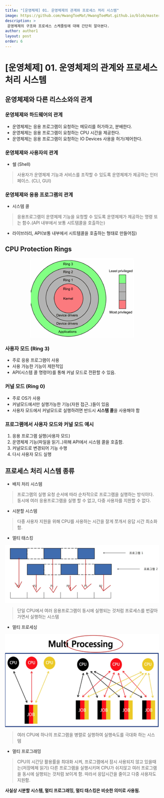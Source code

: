 ```yaml
---
title: "[운영체제] 01. 운영체제의 관계와 프로세스 처리 시스템"
image: https://github.com/HwangToeMat/HwangToeMat.github.io/blob/master/Computer-Science/image/OS/01/img0.png?raw=true
description: >
 운영체제의 구조와 프로세스 스케줄링에 대해 간단히 알아본다.
author: author1
layout: post
order: 6
---
```

# [운영체제] 01. 운영체제의 관계와 프로세스 처리 시스템

## 운영체제와 다른 리스소와의 관계

### 운영체제와 하드웨어의 관계

* 운영체제는 응용 프로그램이 요청하는 메모리를 허가하고, 분배한다.
* 운영체제는 응용 프로그램이 요청하는 CPU 시간을 제공한다.
* 운영체제는 응용 프로그램이 요청하는 IO Devices 사용을 허가/제어한다.

### 운영체제와 사용자의 관계

* 쉘 (Shell)
 > 사용자가 운영체제 기능과 서비스를 조작할 수 있도록 운영체제가 제공하는 인터페이스. (CLI, GUI)

### 운영체제와 응용 프로그램의 관계

* 시스템 콜
 > 응용프로그램이 운영체제 기능을 요청할 수 있도록 운영체제가 제공하는 명령 또는 함수.(API 내부에서 보통 시트템콜을 호출하는)
* 라이브러리, API(보통 내부에서 시트템콜을 호출하는 형태로 만들어짐) 

## CPU Protection Rings

<img src="https://github.com/HwangToeMat/HwangToeMat.github.io/blob/master/Computer-Science/image/OS/01/img1.png?raw=true" style="max-width:100%;margin-left: auto; margin-right: auto; display: block;">

### 사용자 모드 (Ring 3)

* 주로 응용 프로그램이 사용
* 사용 가능한 기능이 제한적임
* API(시스템 콜 명령어)를 통해 커널 모드로 전환할 수 있음.

### 커널 모드 (Ring 0)

* 주로 OS가 사용
* 커널모드에서만 실행가능한 기능(자원 접근..)들이 있음
* 사용자 모드에서 커널모드로 실행하려면 반드시 **시스템 콜**을 사용해야 함

### 프로그램에서 사용자 모드와 커널 모드 예시

01. 응용 프로그램 실행(사용자 모드)
02. 운영체제 기능(파일을 읽기..)위해 API에서 시스템 콜을 호출함.
03. 커널모드로 변경되어 기능 수행
04. 다시 사용자 모드 실행

## 프로세스 처리 시스템 종류

* 배치 처리 시스템

> 프로그램의 실행 요청 순서에 따라 순차적으로 프로그램을 실행하는 방식이다.<br>
> 동시에 여러 응용프로그램을 실행 할 수 없고, 다중 사용자를 지원할 수 없다.

* 시분할 시스템

> 다중 사용자 지원을 위해 CPU를 사용하는 시간을 잘게 쪼개서 응답 시간 최소화 함.

* 멀티 태스킹

<img src="https://github.com/HwangToeMat/HwangToeMat.github.io/blob/master/Computer-Science/image/OS/01/img2.jpg?raw=true" style="max-width:100%;margin-left: auto; margin-right: auto; display: block;">

> 단일 CPU에서 여러 응용프로그램이 동시에 실행되는 것처럼 프로세스를 번갈아 가면서 실행하는 시스템

* 멀티 프로세싱

<img src="https://github.com/HwangToeMat/HwangToeMat.github.io/blob/master/Computer-Science/image/OS/01/img3.jpg?raw=true" style="max-width:100%;margin-left: auto; margin-right: auto; display: block;">

> 여러 CPU에 하나의 프로그램을 병렬로 실행하여 실행속도를 극대화 하는 시스템

* 멀티 프로그래밍

> CPU의 시간당 활용률을 최대화 시켜, 프로그램에서 잠시 사용되지 않고 있을때는(저장메체 읽기) 다른 프로그램을 실행시키며 CPU가 쉬지않고 여러 프로그램을 동시에 실행되는 것처럼 보이게 함. 따라서 응답시간을 줄이고 다중 사용자도 지원함.

**사실상 시분할 시스템, 멀티 프로그래밍, 멀티 태스킹은 비슷한 의미로 사용됨.**





